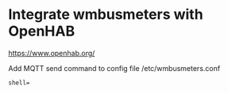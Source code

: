 # Integrate wmbusmeters with OpenHAB 
<https://www.openhab.org/>

Add MQTT send command to config file /etc/wmbusmeters.conf
```
shell=
```
